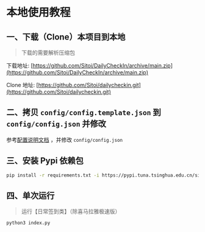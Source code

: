 # 本地使用教程

## 一、下载（Clone）本项目到本地

> 下载的需要解析压缩包

下载地址: [https://github.com/Sitoi/DailyCheckIn/archive/main.zip](https://github.com/Sitoi/DailyCheckIn/archive/main.zip)

Clone 地址: [https://github.com/Sitoi/dailycheckin.git](https://github.com/Sitoi/dailycheckin.git)

## 二、拷贝 `config/config.template.json` 到 `config/config.json` 并修改

参考[配置说明文档](https://sitoi.github.io/dailycheckin/settings/) ，并修改 `config/config.json`

## 三、安装 Pypi 依赖包

```bash
pip install -r requirements.txt -i https://pypi.tuna.tsinghua.edu.cn/simple
```

## 四、单次运行

> 运行【日常签到类】（除喜马拉雅极速版）

```bash
python3 index.py
```
